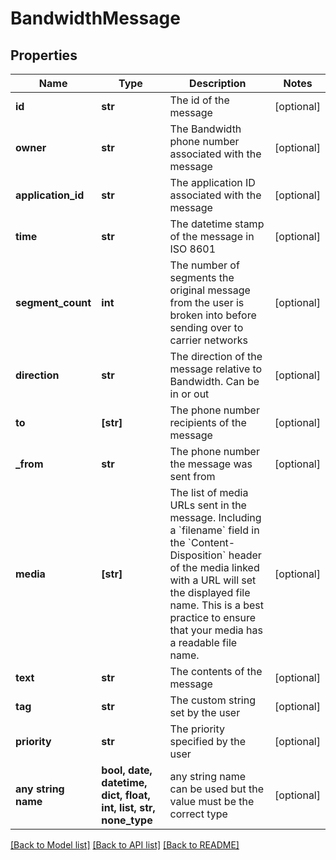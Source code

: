 # BandwidthMessage


## Properties
Name | Type | Description | Notes
------------ | ------------- | ------------- | -------------
**id** | **str** | The id of the message | [optional] 
**owner** | **str** | The Bandwidth phone number associated with the message | [optional] 
**application_id** | **str** | The application ID associated with the message | [optional] 
**time** | **str** | The datetime stamp of the message in ISO 8601 | [optional] 
**segment_count** | **int** | The number of segments the original message from the user is broken into before sending over to carrier networks | [optional] 
**direction** | **str** | The direction of the message relative to Bandwidth. Can be in or out | [optional] 
**to** | **[str]** | The phone number recipients of the message | [optional] 
**_from** | **str** | The phone number the message was sent from | [optional] 
**media** | **[str]** | The list of media URLs sent in the message. Including a &#x60;filename&#x60; field in the &#x60;Content-Disposition&#x60; header of the media linked with a URL will set the displayed file name. This is a best practice to ensure that your media has a readable file name. | [optional] 
**text** | **str** | The contents of the message | [optional] 
**tag** | **str** | The custom string set by the user | [optional] 
**priority** | **str** | The priority specified by the user | [optional] 
**any string name** | **bool, date, datetime, dict, float, int, list, str, none_type** | any string name can be used but the value must be the correct type | [optional]

[[Back to Model list]](../README.md#documentation-for-models) [[Back to API list]](../README.md#documentation-for-api-endpoints) [[Back to README]](../README.md)


